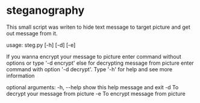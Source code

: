 # steganography

This small script was writen to hide text message to target picture and get out message from it.

usage: steg.py [-h] [-d] [-e]

If you wanna encrypt your message to picture enter command without options or
type '-d encrypt' else for decrypting message from picture enter command with
option '-d decrypt'. Type '-h' for help and see more information

optional arguments:
  -h, --help  show this help message and exit
  -d          To decrypt your message from picture
  -e          To encrypt message from picture
